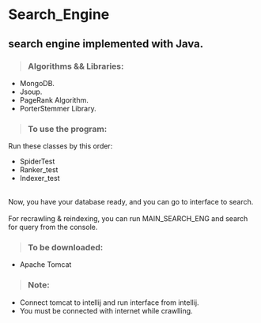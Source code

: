 # Search_Engine
## search engine implemented with Java.
> ### Algorithms && Libraries:
 - MongoDB.
 - Jsoup.
 - PageRank Algorithm.
 - PorterStemmer Library.
  <!-- -->
> ### To use the program:
 Run these classes by this order:
 - SpiderTest
 - Ranker_test
 - Indexer_test
 <!-- -->
 <br>Now, you have your database ready, and you can go to interface to search.</br>
 <br>For recrawling & reindexing, you can run MAIN_SEARCH_ENG and search for query from the console.</br>

> ### To be downloaded:
- Apache Tomcat
<!-- -->
> ### Note: 
- Connect tomcat to intellij and run interface from intellij.
- You must be connected with internet while crawlling.

